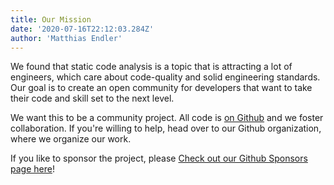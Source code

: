 ```yaml
---
title: Our Mission
date: '2020-07-16T22:12:03.284Z'
author: 'Matthias Endler'
---
```


We found that static code analysis is a topic that is attracting a lot of engineers, which care about code-quality and solid engineering standards. Our goal is to create an open community for developers that want to take their code and skill set to the next level.

We want this to be a community project. All code is [on Github](https://github.com/analysis-tools-dev) and we foster collaboration. If you're willing to help, head over to our Github organization, where we organize our work.

If you like to sponsor the project, please [Check out our Github Sponsors page here](https://github.com/sponsors/analysis-tools-dev/)!

